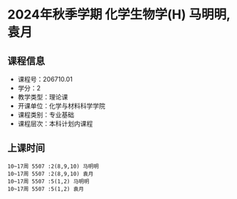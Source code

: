 # 2024年秋季学期 化学生物学(H) 马明明, 袁月






## 课程信息

- 课程号：206710.01
- 学分：2
- 教学类型：理论课
- 开课单位：化学与材料科学学院
- 课程类别：专业基础
- 课程层次：本科计划内课程

## 上课时间

```
10~17周 5507 :2(8,9,10) 马明明
10~17周 5507 :2(8,9,10) 袁月
10~17周 5507 :5(1,2) 马明明
10~17周 5507 :5(1,2) 袁月
```

